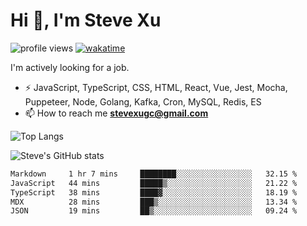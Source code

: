 # Hi 👋, I'm Steve Xu

![profile views](https://komarev.com/ghpvc/?username=nusr&color=green)
[![wakatime](https://wakatime.com/badge/user/0653cda0-f622-4930-8974-c19a957fc488.svg)](https://wakatime.com/@0653cda0-f622-4930-8974-c19a957fc488)

I'm actively looking for a job.

- ⚡ JavaScript, TypeScript, CSS, HTML, React, Vue, Jest, Mocha,
Puppeteer, Node, Golang, Kafka, Cron, MySQL, Redis, ES
- 📫 How to reach me **stevexugc@gmail.com**

![Top Langs](https://github-readme-stats.vercel.app/api/top-langs/?username=nusr&langs_count=8&layout=compact)

![Steve's GitHub stats](https://github-readme-stats.vercel.app/api?username=nusr&show_icons=true)

<!--START_SECTION:waka-->

```txt
Markdown     1 hr 7 mins     ████████░░░░░░░░░░░░░░░░░   32.15 %
JavaScript   44 mins         █████▒░░░░░░░░░░░░░░░░░░░   21.22 %
TypeScript   38 mins         ████▓░░░░░░░░░░░░░░░░░░░░   18.19 %
MDX          28 mins         ███▒░░░░░░░░░░░░░░░░░░░░░   13.34 %
JSON         19 mins         ██▒░░░░░░░░░░░░░░░░░░░░░░   09.24 %
```

<!--END_SECTION:waka-->
